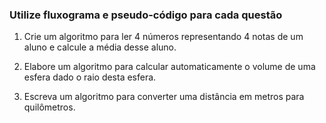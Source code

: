 ### Utilize fluxograma e pseudo-código para cada questão

1. Crie um algoritmo para ler 4 números representando 4 notas de um aluno e calcule a média desse aluno.

2. Elabore um algoritmo para calcular automaticamente o volume de uma esfera dado o raio desta esfera.

3. Escreva um algoritmo para converter uma distância em metros para quilômetros.